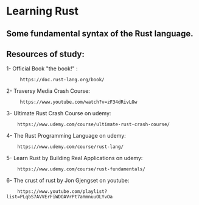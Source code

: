 <h1>Learning Rust </h1>
<h2>Some fundamental syntax of the Rust language.</h2>
<h2>Resources of study: </h2>

<p> 1- Official Book "the book!" : </p>
         
         https://doc.rust-lang.org/book/

<p> 2- Traversy Media Crash Course: </p>
         
         https://www.youtube.com/watch?v=zF34dRivLOw

<p> 3-  Ultimate Rust Crash Course on udemy: </p>

        https://www.udemy.com/course/ultimate-rust-crash-course/

<p> 4-  The Rust Programming Language on udemy: </p>

        https://www.udemy.com/course/rust-lang/

<p> 5-  Learn Rust by Building Real Applications on udemy: </p>

        https://www.udemy.com/course/rust-fundamentals/

<p> 6-  The crust of rust by Jon Gjengset on youtube: </p>

        https://www.youtube.com/playlist?list=PLqbS7AVVErFiWDOAVrPt7aYmnuuOLYvOa
